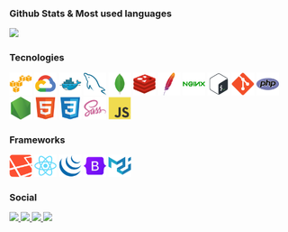 
### Github Stats & Most used languages
<div>
  <img height="150em" src="https://github-readme-stats.vercel.app/api/top-langs/?username=MatheusFS&layout=compact&text_color=fff&bg_color=305,283048,859398&hide_title=true&langs_count=6" />
</div>

### Tecnologies
<div>
  <img title="Amazon Web Services (AWS)" width="40" src="https://raw.githubusercontent.com/devicons/devicon/00f02ef57fb7601fd1ddcc2fe6fe670fef3ae3e4/icons/amazonwebservices/amazonwebservices-original.svg">
  <img title="Google Cloud Platform (GCP)" width="40" src="https://raw.githubusercontent.com/devicons/devicon/00f02ef57fb7601fd1ddcc2fe6fe670fef3ae3e4/icons/googlecloud/googlecloud-original.svg">
  <img title="Docker" width="40" src="https://raw.githubusercontent.com/devicons/devicon/00f02ef57fb7601fd1ddcc2fe6fe670fef3ae3e4/icons/docker/docker-original.svg">
  <img title="MySQL" width="40" src="https://raw.githubusercontent.com/devicons/devicon/00f02ef57fb7601fd1ddcc2fe6fe670fef3ae3e4/icons/mysql/mysql-original.svg">
  <img title="MongoDB" width="40" src="https://raw.githubusercontent.com/devicons/devicon/00f02ef57fb7601fd1ddcc2fe6fe670fef3ae3e4/icons/mongodb/mongodb-original.svg">
  <img title="Redis" width="40" src="https://raw.githubusercontent.com/devicons/devicon/00f02ef57fb7601fd1ddcc2fe6fe670fef3ae3e4/icons/redis/redis-original.svg">
  <img title="Apache" width="40" src="https://raw.githubusercontent.com/devicons/devicon/00f02ef57fb7601fd1ddcc2fe6fe670fef3ae3e4/icons/apache/apache-original.svg">
  <img title="NGINX" width="40" src="https://raw.githubusercontent.com/devicons/devicon/00f02ef57fb7601fd1ddcc2fe6fe670fef3ae3e4/icons/nginx/nginx-original.svg">
  <img title="Bash" width="40" src="https://raw.githubusercontent.com/devicons/devicon/00f02ef57fb7601fd1ddcc2fe6fe670fef3ae3e4/icons/bash/bash-original.svg">
  <img title="Git" width="40" src="https://raw.githubusercontent.com/devicons/devicon/00f02ef57fb7601fd1ddcc2fe6fe670fef3ae3e4/icons/git/git-original.svg">
  <img title="PHP" width="40" src="https://raw.githubusercontent.com/devicons/devicon/00f02ef57fb7601fd1ddcc2fe6fe670fef3ae3e4/icons/php/php-original.svg">
  <img title="NodeJS" width="40" src="https://raw.githubusercontent.com/devicons/devicon/00f02ef57fb7601fd1ddcc2fe6fe670fef3ae3e4/icons/nodejs/nodejs-original.svg">
  <img title="HTML5" width="40" src="https://raw.githubusercontent.com/devicons/devicon/00f02ef57fb7601fd1ddcc2fe6fe670fef3ae3e4/icons/html5/html5-original.svg">
  <img title="CSS3" width="40" src="https://raw.githubusercontent.com/devicons/devicon/00f02ef57fb7601fd1ddcc2fe6fe670fef3ae3e4/icons/css3/css3-original.svg">
  <img title="Sass" width="40" src="https://raw.githubusercontent.com/devicons/devicon/00f02ef57fb7601fd1ddcc2fe6fe670fef3ae3e4/icons/sass/sass-original.svg">
  <img title="Javascript" width="40" src="https://raw.githubusercontent.com/devicons/devicon/00f02ef57fb7601fd1ddcc2fe6fe670fef3ae3e4/icons/javascript/javascript-original.svg">
</div>

### Frameworks
<div>
  <img title="Laravel" width="40" src="https://raw.githubusercontent.com/devicons/devicon/00f02ef57fb7601fd1ddcc2fe6fe670fef3ae3e4/icons/laravel/laravel-plain.svg">
  <img title="React" width="40" src="https://raw.githubusercontent.com/devicons/devicon/00f02ef57fb7601fd1ddcc2fe6fe670fef3ae3e4/icons/react/react-original.svg">

  <img title="jQuery" width="40" src="https://raw.githubusercontent.com/devicons/devicon/00f02ef57fb7601fd1ddcc2fe6fe670fef3ae3e4/icons/jquery/jquery-original.svg">
  <img title="Bootstrap" width="40" src="https://raw.githubusercontent.com/devicons/devicon/00f02ef57fb7601fd1ddcc2fe6fe670fef3ae3e4/icons/bootstrap/bootstrap-original.svg">
  <img title="Material UI" width="40" src="https://raw.githubusercontent.com/devicons/devicon/00f02ef57fb7601fd1ddcc2fe6fe670fef3ae3e4/icons/materialui/materialui-original.svg">
</div>

### Social
<div>
  <a target="_blank" href='https://www.linkedin.com/in/matheus-fs'>
    <img src="https://img.shields.io/badge/LinkedIn-0077B5?style=for-the-badge&logo=linkedin&logoColor=white">
  </a>
  <a target="_blank" href='https://stackoverflow.com/users/10752706/matheus-ferreira'>
    <img src="https://img.shields.io/badge/Stack_Overflow-FE7A16?style=for-the-badge&logo=stack-overflow&logoColor=white">
  </a>
  <a href='#'>
    <img src="https://img.shields.io/badge/Medium-12100E?style=for-the-badge&logo=medium&logoColor=white">
  </a>
  <a href='mailto:matheusfs97@gmail.com'>
    <img src="https://img.shields.io/badge/Gmail-D14836?style=for-the-badge&logo=gmail&logoColor=white">
  </a>
</div>
<!--
**MatheusFS/MatheusFS** is a ✨ _special_ ✨ repository because its `README.md` (this file) appears on your GitHub profile.

Here are some ideas to get you started:

- 🔭 I’m currently working on ...
- 🌱 I’m currently learning ...
- 👯 I’m looking to collaborate on ...
- 🤔 I’m looking for help with ...
- 💬 Ask me about ...
- 📫 How to reach me: ...
- 😄 Pronouns: ...
- ⚡ Fun fact: ...
-->
